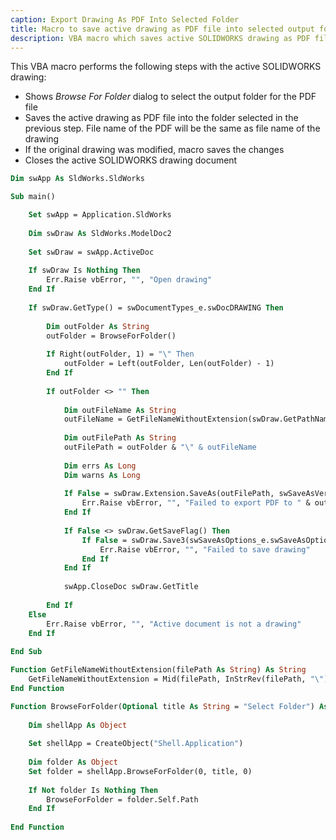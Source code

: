 ```yaml
---
caption: Export Drawing As PDF Into Selected Folder
title: Macro to save active drawing as PDF file into selected output folder and close drawing
description: VBA macro which saves active SOLIDWORKS drawing as PDF file to a selected output folder and saves and closes the original drawing
---
```

This VBA macro performs the following steps with the active SOLIDWORKS drawing:

* Shows *Browse For Folder* dialog to select the output folder for the PDF file
* Saves the active drawing as PDF file into the folder selected in the previous step. File name of the PDF will be the same as file name of the drawing
* If the original drawing was modified, macro saves the changes
* Closes the active SOLIDWORKS drawing document

~~~ vb
Dim swApp As SldWorks.SldWorks

Sub main()

    Set swApp = Application.SldWorks
    
    Dim swDraw As SldWorks.ModelDoc2
    
    Set swDraw = swApp.ActiveDoc
    
    If swDraw Is Nothing Then
        Err.Raise vbError, "", "Open drawing"
    End If
    
    If swDraw.GetType() = swDocumentTypes_e.swDocDRAWING Then
    
        Dim outFolder As String
        outFolder = BrowseForFolder()
        
        If Right(outFolder, 1) = "\" Then
            outFolder = Left(outFolder, Len(outFolder) - 1)
        End If
        
        If outFolder <> "" Then
        
            Dim outFileName As String
            outFileName = GetFileNameWithoutExtension(swDraw.GetPathName()) & ".pdf"
            
            Dim outFilePath As String
            outFilePath = outFolder & "\" & outFileName
            
            Dim errs As Long
            Dim warns As Long
            
            If False = swDraw.Extension.SaveAs(outFilePath, swSaveAsVersion_e.swSaveAsCurrentVersion, swSaveAsOptions_e.swSaveAsOptions_Silent, Nothing, errs, warns) Then
                Err.Raise vbError, "", "Failed to export PDF to " & outFile
            End If
            
            If False <> swDraw.GetSaveFlag() Then
                If False = swDraw.Save3(swSaveAsOptions_e.swSaveAsOptions_Silent, errs, warns) Then
                    Err.Raise vbError, "", "Failed to save drawing"
                End If
            End If
        
            swApp.CloseDoc swDraw.GetTitle
            
        End If
    Else
        Err.Raise vbError, "", "Active document is not a drawing"
    End If
    
End Sub

Function GetFileNameWithoutExtension(filePath As String) As String
    GetFileNameWithoutExtension = Mid(filePath, InStrRev(filePath, "\") + 1, InStrRev(filePath, ".") - InStrRev(filePath, "\") - 1)
End Function

Function BrowseForFolder(Optional title As String = "Select Folder") As String
    
    Dim shellApp As Object
    
    Set shellApp = CreateObject("Shell.Application")
    
    Dim folder As Object
    Set folder = shellApp.BrowseForFolder(0, title, 0)
    
    If Not folder Is Nothing Then
        BrowseForFolder = folder.Self.Path
    End If
    
End Function
~~~

